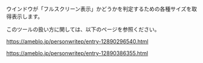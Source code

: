 ウインドウが「フルスクリーン表示」かどうかを判定するための各種サイズを取得表示します。

このツールの扱い方に関しては、以下のページを参照ください。

https://ameblo.jp/personwritep/entry-12890296540.html

https://ameblo.jp/personwritep/entry-12890386355.html
